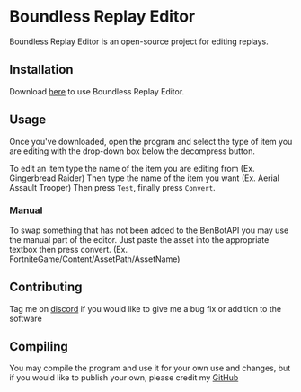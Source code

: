 # Boundless Replay Editor

Boundless Replay Editor is an open-source project for editing replays.

## Installation

Download [here](https://github.com/owen-developer/boundless-replay-editor/releases/download/2.1/Editor.zip) to use Boundless Replay Editor.

## Usage

Once you've downloaded, open the program and select the type of item you are editing with the drop-down box below the decompress button.

To edit an item type the name of the item you are editing from (Ex. Gingerbread Raider) Then type the name of the item you want (Ex. Aerial Assault Trooper) Then press `Test`, finally press `Convert`.

### Manual
To swap something that has not been added to the BenBotAPI you may use the manual part of the editor. Just paste the asset into the appropriate textbox then press convert. (Ex. FortniteGame/Content/AssetPath/AssetName)

## Contributing 
Tag me on [discord](https://discord.gg/J6aBGB49r4) if you would like to give me a bug fix or addition to the software

## Compiling
You may compile the program and use it for your own use and changes, but if you would like to publish your own, please credit my [GitHub](https://github.com/owen-developer/boundless-replay-editor/)
